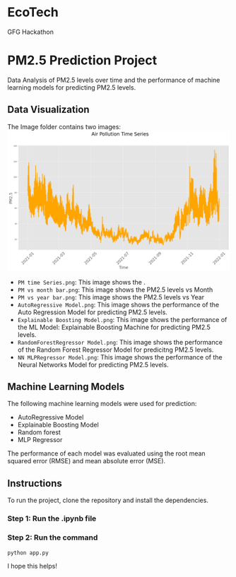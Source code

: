 # EcoTech
GFG Hackathon

# PM2.5 Prediction Project
Data Analysis of PM2.5 levels over time and the performance of machine learning models for predicting PM2.5 levels.

## Data Visualization

The Image folder contains two images:
![PM2.5 levels over a prolonged time-period](https://github.com/sayan112207/EcoTech/blob/main/Images/Air%20Pollution/PM%20time%20Series.png?raw=true)
* `PM time Series.png`: This image shows the .
* `PM vs month bar.png`: This image shows the PM2.5 levels vs Month
* `PM vs year bar.png`: This image shows the PM2.5 levels vs Year
* `AutoRegressive Model.png`: This image shows the performance of the Auto Regression Model for predicting PM2.5 levels.
* `Explainable Boosting Model.png`: This image shows the performance of the ML Model: Explainable Boosting Machine for predicting PM2.5 levels.
* `RandomForestRegressor Model.png`: This image shows the performance of the Random Forest Regressor Model for predicitng PM2.5 levels.
* `NN MLPRegressor Model.png`: This image shows the performance of the Neural Networks Model for predicting PM2.5 levels.

## Machine Learning Models

The following machine learning models were used for prediction:

* AutoRegressive Model
* Explainable Boosting Model
* Random forest
* MLP Regressor

The performance of each model was evaluated using the root mean squared error (RMSE) and mean absolute error (MSE).

## Instructions

To run the project, clone the repository and install the dependencies.

### Step 1: Run the .ipynb file
### Step 2: Run the command 
```
python app.py
```


I hope this helps!

